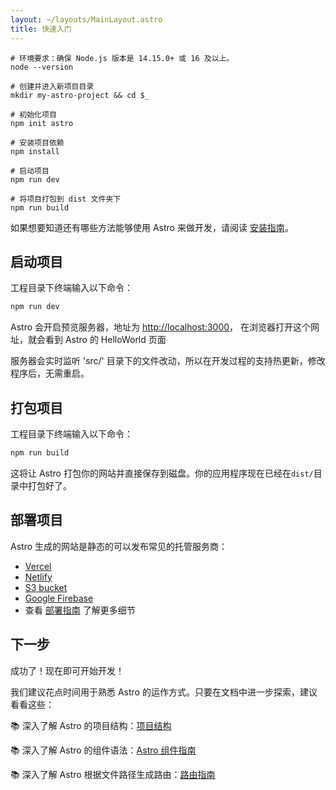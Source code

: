 ```yaml
---
layout: ~/layouts/MainLayout.astro
title: 快速入门
---
```


```shell
# 环境要求：确保 Node.js 版本是 14.15.0+ 或 16 及以上。
node --version

# 创建并进入新项目目录
mkdir my-astro-project && cd $_

# 初始化项目
npm init astro

# 安装项目依赖
npm install

# 启动项目
npm run dev
```

```shell
# 将项目打包到 dist 文件夹下
npm run build
```

如果想要知道还有哪些方法能够使用 Astro 来做开发，请阅读 [安装指南](/zh-CN/installation)。

## 启动项目

工程目录下终端输入以下命令：

```bash
npm run dev
```

Astro 会开启预览服务器，地址为 [http://localhost:3000](http://localhost:3000)，
在浏览器打开这个网址，就会看到 Astro 的 HelloWorld 页面

服务器会实时监听 'src/' 目录下的文件改动，所以在开发过程的支持热更新，修改程序后，无需重启。

## 打包项目

工程目录下终端输入以下命令：

```bash
npm run build
```

这将让 Astro 打包你的网站并直接保存到磁盘。你的应用程序现在已经在`dist/`目录中打包好了。

## 部署项目

Astro 生成的网站是静态的可以发布常见的托管服务商：

- [Vercel](https://vercel.com/)
- [Netlify](https://www.netlify.com/)
- [S3 bucket](https://aws.amazon.com/s3/)
- [Google Firebase](https://firebase.google.com/)
- 查看 [部署指南](/guides/deploy) 了解更多细节

## 下一步

成功了！现在即可开始开发！

我们建议花点时间用于熟悉 Astro 的运作方式。只要在文档中进一步探索，建议看看这些：

📚 深入了解 Astro 的项目结构：[项目结构](/core-concepts/project-structure)

📚 深入了解 Astro 的组件语法：[Astro 组件指南](/core-concepts/astro-components)

📚 深入了解 Astro 根据文件路径生成路由：[路由指南](/core-concepts/astro-pages)
